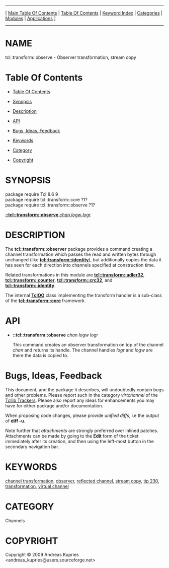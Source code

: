 
[//000000001]: # (tcl::transform::observe \- Reflected/virtual channel support)
[//000000002]: # (Generated from file 'observe\.man' by tcllib/doctools with format 'markdown')
[//000000003]: # (Copyright &copy; 2009 Andreas Kupries <andreas\_kupries@users\.sourceforge\.net>)
[//000000004]: # (tcl::transform::observe\(n\) 1 tcllib "Reflected/virtual channel support")

<hr> [ <a href="../../../../toc.md">Main Table Of Contents</a> &#124; <a
href="../../../toc.md">Table Of Contents</a> &#124; <a
href="../../../../index.md">Keyword Index</a> &#124; <a
href="../../../../toc0.md">Categories</a> &#124; <a
href="../../../../toc1.md">Modules</a> &#124; <a
href="../../../../toc2.md">Applications</a> ] <hr>

# NAME

tcl::transform::observe \- Observer transformation, stream copy

# <a name='toc'></a>Table Of Contents

  - [Table Of Contents](#toc)

  - [Synopsis](#synopsis)

  - [Description](#section1)

  - [API](#section2)

  - [Bugs, Ideas, Feedback](#section3)

  - [Keywords](#keywords)

  - [Category](#category)

  - [Copyright](#copyright)

# <a name='synopsis'></a>SYNOPSIS

package require Tcl 8\.6 9  
package require tcl::transform::core ?1?  
package require tcl::transform::observe ?1?  

[__::tcl::transform::observe__ *chan* *logw* *logr*](#1)  

# <a name='description'></a>DESCRIPTION

The __tcl::transform::observer__ package provides a command creating a
channel transformation which passes the read and written bytes through unchanged
\(like __[tcl::transform::identity](identity\.md)__\), but additionally
copies the data it has seen for each direction into channels specified at
construction time\.

Related transformations in this module are
__[tcl::transform::adler32](adler32\.md)__,
__[tcl::transform::counter](vt\_counter\.md)__,
__[tcl::transform::crc32](vt\_crc32\.md)__, and
__[tcl::transform::identity](identity\.md)__\.

The internal __[TclOO](\.\./\.\./\.\./\.\./index\.md\#tcloo)__ class implementing
the transform handler is a sub\-class of the
__[tcl::transform::core](\.\./virtchannel\_core/transformcore\.md)__
framework\.

# <a name='section2'></a>API

  - <a name='1'></a>__::tcl::transform::observe__ *chan* *logw* *logr*

    This command creates an observer transformation on top of the channel
    *chan* and returns its handle\. The channel handles *logr* and *logw*
    are there the data is copied to\.

# <a name='section3'></a>Bugs, Ideas, Feedback

This document, and the package it describes, will undoubtedly contain bugs and
other problems\. Please report such in the category *virtchannel* of the
[Tcllib Trackers](http://core\.tcl\.tk/tcllib/reportlist)\. Please also report
any ideas for enhancements you may have for either package and/or documentation\.

When proposing code changes, please provide *unified diffs*, i\.e the output of
__diff \-u__\.

Note further that *attachments* are strongly preferred over inlined patches\.
Attachments can be made by going to the __Edit__ form of the ticket
immediately after its creation, and then using the left\-most button in the
secondary navigation bar\.

# <a name='keywords'></a>KEYWORDS

[channel transformation](\.\./\.\./\.\./\.\./index\.md\#channel\_transformation),
[observer](\.\./\.\./\.\./\.\./index\.md\#observer), [reflected
channel](\.\./\.\./\.\./\.\./index\.md\#reflected\_channel), [stream
copy](\.\./\.\./\.\./\.\./index\.md\#stream\_copy), [tip
230](\.\./\.\./\.\./\.\./index\.md\#tip\_230),
[transformation](\.\./\.\./\.\./\.\./index\.md\#transformation), [virtual
channel](\.\./\.\./\.\./\.\./index\.md\#virtual\_channel)

# <a name='category'></a>CATEGORY

Channels

# <a name='copyright'></a>COPYRIGHT

Copyright &copy; 2009 Andreas Kupries <andreas\_kupries@users\.sourceforge\.net>
